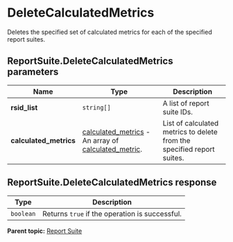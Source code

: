 # DeleteCalculatedMetrics

Deletes the specified set of calculated metrics for each of the specified report suites.

## ReportSuite.DeleteCalculatedMetrics parameters

|Name|Type|Description|
|----|----|-----------|
| **rsid_list** | `string[]` |A list of report suite IDs.|
| **calculated_metrics** | [calculated_metrics](../../data_types/r_calculated_metrics.md#) - An array of [calculated_metric](../../data_types/r_calculated_metric.md#).|List of calculated metrics to delete from the specified report suites.|

## ReportSuite.DeleteCalculatedMetrics response

|Type|Description|
|----|-----------|
| `boolean` |Returns `true` if the operation is successful.|

**Parent topic:** [Report Suite](../../methods/report_suite/r_methods_reportsuite.md)

